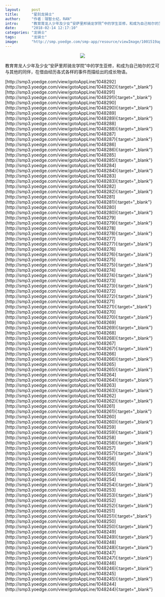 ```yaml
---
layout:     post
title:      "星刻龙骑士"
author:     "作者：瑞智士纪，RAN"
intro:      "教育育龙人少年及少女“安萨里邦骑龙学院”中的学生亚修，和成为自己帕尔的艾可与其他的同伴，在借由经历各式各样的事件而描绘出的成长物语。"
date:       "2018-02-14 12:17:10"
categories: "龙骑士"
tags:       "龙骑士"
image:      "http://smp.yoedge.com/smp-app/resource/viewImage/1001519appline.png"
---
```

<div style="text-align: center">
<p><img src="http://smp.yoedge.com/smp-app/resource/viewImage/1001519appline.png"/></p>
</div>
<p class="post-meta">
<span>教育育龙人少年及少女“安萨里邦骑龙学院”中的学生亚修，和成为自己帕尔的艾可与其他的同伴，在借由经历各式各样的事件而描绘出的成长物语。</span>
</p>
[http://smp3.yoedge.com/view/gotoAppLine/1048292](http://smp3.yoedge.com/view/gotoAppLine/1048292){:target="_blank"}
[http://smp3.yoedge.com/view/gotoAppLine/1048291](http://smp3.yoedge.com/view/gotoAppLine/1048291){:target="_blank"}
[http://smp3.yoedge.com/view/gotoAppLine/1048290](http://smp3.yoedge.com/view/gotoAppLine/1048290){:target="_blank"}
[http://smp3.yoedge.com/view/gotoAppLine/1048289](http://smp3.yoedge.com/view/gotoAppLine/1048289){:target="_blank"}
[http://smp3.yoedge.com/view/gotoAppLine/1048288](http://smp3.yoedge.com/view/gotoAppLine/1048288){:target="_blank"}
[http://smp3.yoedge.com/view/gotoAppLine/1048287](http://smp3.yoedge.com/view/gotoAppLine/1048287){:target="_blank"}
[http://smp3.yoedge.com/view/gotoAppLine/1048286](http://smp3.yoedge.com/view/gotoAppLine/1048286){:target="_blank"}
[http://smp3.yoedge.com/view/gotoAppLine/1048285](http://smp3.yoedge.com/view/gotoAppLine/1048285){:target="_blank"}
[http://smp3.yoedge.com/view/gotoAppLine/1048284](http://smp3.yoedge.com/view/gotoAppLine/1048284){:target="_blank"}
[http://smp3.yoedge.com/view/gotoAppLine/1048283](http://smp3.yoedge.com/view/gotoAppLine/1048283){:target="_blank"}
[http://smp3.yoedge.com/view/gotoAppLine/1048282](http://smp3.yoedge.com/view/gotoAppLine/1048282){:target="_blank"}
[http://smp3.yoedge.com/view/gotoAppLine/1048281](http://smp3.yoedge.com/view/gotoAppLine/1048281){:target="_blank"}
[http://smp3.yoedge.com/view/gotoAppLine/1048280](http://smp3.yoedge.com/view/gotoAppLine/1048280){:target="_blank"}
[http://smp3.yoedge.com/view/gotoAppLine/1048279](http://smp3.yoedge.com/view/gotoAppLine/1048279){:target="_blank"}
[http://smp3.yoedge.com/view/gotoAppLine/1048278](http://smp3.yoedge.com/view/gotoAppLine/1048278){:target="_blank"}
[http://smp3.yoedge.com/view/gotoAppLine/1048277](http://smp3.yoedge.com/view/gotoAppLine/1048277){:target="_blank"}
[http://smp3.yoedge.com/view/gotoAppLine/1048276](http://smp3.yoedge.com/view/gotoAppLine/1048276){:target="_blank"}
[http://smp3.yoedge.com/view/gotoAppLine/1048275](http://smp3.yoedge.com/view/gotoAppLine/1048275){:target="_blank"}
[http://smp3.yoedge.com/view/gotoAppLine/1048274](http://smp3.yoedge.com/view/gotoAppLine/1048274){:target="_blank"}
[http://smp3.yoedge.com/view/gotoAppLine/1048273](http://smp3.yoedge.com/view/gotoAppLine/1048273){:target="_blank"}
[http://smp3.yoedge.com/view/gotoAppLine/1048272](http://smp3.yoedge.com/view/gotoAppLine/1048272){:target="_blank"}
[http://smp3.yoedge.com/view/gotoAppLine/1048271](http://smp3.yoedge.com/view/gotoAppLine/1048271){:target="_blank"}
[http://smp3.yoedge.com/view/gotoAppLine/1048270](http://smp3.yoedge.com/view/gotoAppLine/1048270){:target="_blank"}
[http://smp3.yoedge.com/view/gotoAppLine/1048269](http://smp3.yoedge.com/view/gotoAppLine/1048269){:target="_blank"}
[http://smp3.yoedge.com/view/gotoAppLine/1048268](http://smp3.yoedge.com/view/gotoAppLine/1048268){:target="_blank"}
[http://smp3.yoedge.com/view/gotoAppLine/1048267](http://smp3.yoedge.com/view/gotoAppLine/1048267){:target="_blank"}
[http://smp3.yoedge.com/view/gotoAppLine/1048266](http://smp3.yoedge.com/view/gotoAppLine/1048266){:target="_blank"}
[http://smp3.yoedge.com/view/gotoAppLine/1048265](http://smp3.yoedge.com/view/gotoAppLine/1048265){:target="_blank"}
[http://smp3.yoedge.com/view/gotoAppLine/1048264](http://smp3.yoedge.com/view/gotoAppLine/1048264){:target="_blank"}
[http://smp3.yoedge.com/view/gotoAppLine/1048263](http://smp3.yoedge.com/view/gotoAppLine/1048263){:target="_blank"}
[http://smp3.yoedge.com/view/gotoAppLine/1048262](http://smp3.yoedge.com/view/gotoAppLine/1048262){:target="_blank"}
[http://smp3.yoedge.com/view/gotoAppLine/1048261](http://smp3.yoedge.com/view/gotoAppLine/1048261){:target="_blank"}
[http://smp3.yoedge.com/view/gotoAppLine/1048260](http://smp3.yoedge.com/view/gotoAppLine/1048260){:target="_blank"}
[http://smp3.yoedge.com/view/gotoAppLine/1048259](http://smp3.yoedge.com/view/gotoAppLine/1048259){:target="_blank"}
[http://smp3.yoedge.com/view/gotoAppLine/1048258](http://smp3.yoedge.com/view/gotoAppLine/1048258){:target="_blank"}
[http://smp3.yoedge.com/view/gotoAppLine/1048257](http://smp3.yoedge.com/view/gotoAppLine/1048257){:target="_blank"}
[http://smp3.yoedge.com/view/gotoAppLine/1048256](http://smp3.yoedge.com/view/gotoAppLine/1048256){:target="_blank"}
[http://smp3.yoedge.com/view/gotoAppLine/1048255](http://smp3.yoedge.com/view/gotoAppLine/1048255){:target="_blank"}
[http://smp3.yoedge.com/view/gotoAppLine/1048254](http://smp3.yoedge.com/view/gotoAppLine/1048254){:target="_blank"}
[http://smp3.yoedge.com/view/gotoAppLine/1048253](http://smp3.yoedge.com/view/gotoAppLine/1048253){:target="_blank"}
[http://smp3.yoedge.com/view/gotoAppLine/1048252](http://smp3.yoedge.com/view/gotoAppLine/1048252){:target="_blank"}
[http://smp3.yoedge.com/view/gotoAppLine/1048251](http://smp3.yoedge.com/view/gotoAppLine/1048251){:target="_blank"}
[http://smp3.yoedge.com/view/gotoAppLine/1048250](http://smp3.yoedge.com/view/gotoAppLine/1048250){:target="_blank"}
[http://smp3.yoedge.com/view/gotoAppLine/1048249](http://smp3.yoedge.com/view/gotoAppLine/1048249){:target="_blank"}
[http://smp3.yoedge.com/view/gotoAppLine/1048248](http://smp3.yoedge.com/view/gotoAppLine/1048248){:target="_blank"}
[http://smp3.yoedge.com/view/gotoAppLine/1048247](http://smp3.yoedge.com/view/gotoAppLine/1048247){:target="_blank"}
[http://smp3.yoedge.com/view/gotoAppLine/1048246](http://smp3.yoedge.com/view/gotoAppLine/1048246){:target="_blank"}
[http://smp3.yoedge.com/view/gotoAppLine/1048245](http://smp3.yoedge.com/view/gotoAppLine/1048245){:target="_blank"}
[http://smp3.yoedge.com/view/gotoAppLine/1048244](http://smp3.yoedge.com/view/gotoAppLine/1048244){:target="_blank"}


